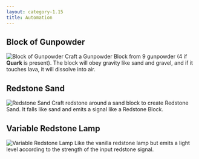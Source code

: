 ```yaml
---
layout: category-1.15
title: Automation
---
```


## Block of Gunpowder
![Block of Gunpowder](https://i.postimg.cc/nc0PssX9/Block-of-gunpowder.png)
Craft a Gunpowder Block from 9 gunpowder (4 if **Quark** is present).  The block will obey gravity like sand and gravel, and if it touches lava, it will dissolve into air.

## Redstone Sand
![Redstone Sand](https://i.postimg.cc/mkhF86Ss/Redstone-sand.png)
Craft redstone around a sand block to create Redstone Sand.  It falls like sand and emits a signal like a Redstone Block.

## Variable Redstone Lamp
![Variable Redstone Lamp](https://i.postimg.cc/0jLrZ5QY/Variable-redstone-lamp.png)
Like the vanilla redstone lamp but emits a light level according to the strength of the input redstone signal.